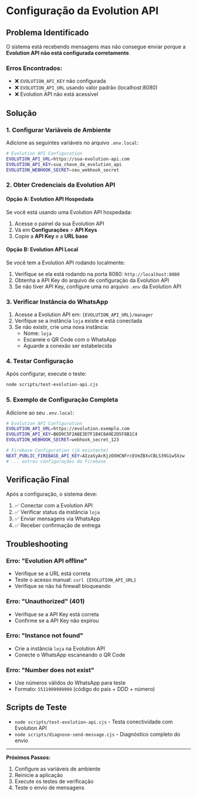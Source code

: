 # Configuração da Evolution API

## Problema Identificado

O sistema está recebendo mensagens mas não consegue enviar porque a **Evolution API não está configurada corretamente**.

### Erros Encontrados:
- ❌ `EVOLUTION_API_KEY` não configurada
- ❌ `EVOLUTION_API_URL` usando valor padrão (localhost:8080)
- ❌ Evolution API não está acessível

## Solução

### 1. Configurar Variáveis de Ambiente

Adicione as seguintes variáveis no arquivo `.env.local`:

```bash
# Evolution API Configuration
EVOLUTION_API_URL=https://sua-evolution-api.com
EVOLUTION_API_KEY=sua_chave_da_evolution_api
EVOLUTION_WEBHOOK_SECRET=seu_webhook_secret
```

### 2. Obter Credenciais da Evolution API

#### Opção A: Evolution API Hospedada
Se você está usando uma Evolution API hospedada:
1. Acesse o painel da sua Evolution API
2. Vá em **Configurações** > **API Keys**
3. Copie a **API Key** e a **URL base**

#### Opção B: Evolution API Local
Se você tem a Evolution API rodando localmente:
1. Verifique se ela está rodando na porta 8080: `http://localhost:8080`
2. Obtenha a API Key do arquivo de configuração da Evolution API
3. Se não tiver API Key, configure uma no arquivo `.env` da Evolution API

### 3. Verificar Instância do WhatsApp

1. Acesse a Evolution API em: `{EVOLUTION_API_URL}/manager`
2. Verifique se a instância `loja` existe e está conectada
3. Se não existir, crie uma nova instância:
   - Nome: `loja`
   - Escaneie o QR Code com o WhatsApp
   - Aguarde a conexão ser estabelecida

### 4. Testar Configuração

Após configurar, execute o teste:

```bash
node scripts/test-evolution-api.cjs
```

### 5. Exemplo de Configuração Completa

Adicione ao seu `.env.local`:

```bash
# Evolution API Configuration
EVOLUTION_API_URL=https://evolution.exemplo.com
EVOLUTION_API_KEY=B6D9C5F2A8E3D7F1B4C6A9E2D5F8B1C4
EVOLUTION_WEBHOOK_SECRET=webhook_secret_123

# Firebase Configuration (já existente)
NEXT_PUBLIC_FIREBASE_API_KEY=AIzaSyAcKjzOXHCNFrcEVmZBXvCBLS39G1w5Xzw
# ... outras configurações do Firebase
```

## Verificação Final

Após a configuração, o sistema deve:

1. ✅ Conectar com a Evolution API
2. ✅ Verificar status da instância `loja`
3. ✅ Enviar mensagens via WhatsApp
4. ✅ Receber confirmação de entrega

## Troubleshooting

### Erro: "Evolution API offline"
- Verifique se a URL está correta
- Teste o acesso manual: `curl {EVOLUTION_API_URL}`
- Verifique se não há firewall bloqueando

### Erro: "Unauthorized" (401)
- Verifique se a API Key está correta
- Confirme se a API Key não expirou

### Erro: "Instance not found"
- Crie a instância `loja` na Evolution API
- Conecte o WhatsApp escaneando o QR Code

### Erro: "Number does not exist"
- Use números válidos do WhatsApp para teste
- Formato: `5511999999999` (código do país + DDD + número)

## Scripts de Teste

- `node scripts/test-evolution-api.cjs` - Testa conectividade com Evolution API
- `node scripts/diagnose-send-message.cjs` - Diagnóstico completo do envio

---

**Próximos Passos:**
1. Configure as variáveis de ambiente
2. Reinicie a aplicação
3. Execute os testes de verificação
4. Teste o envio de mensagens